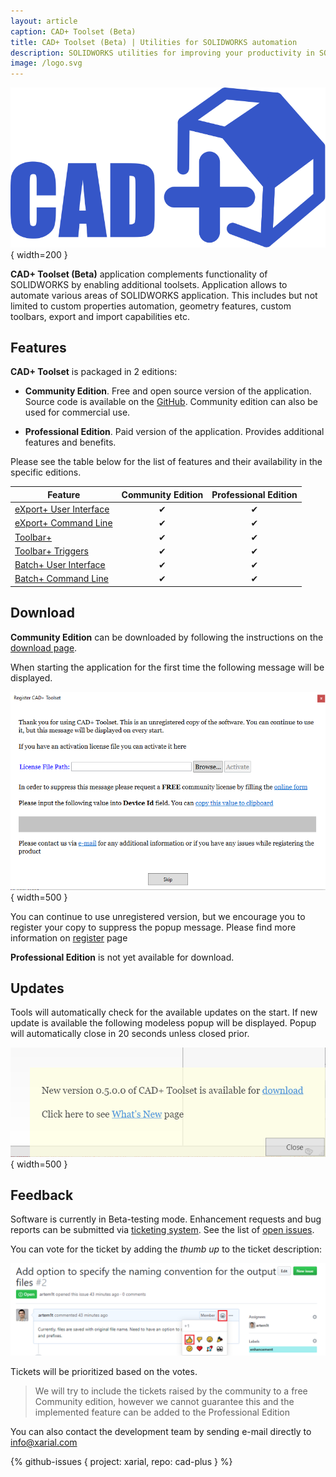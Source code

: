 ```yaml
---
layout: article
caption: CAD+ Toolset (Beta)
title: CAD+ Toolset (Beta) | Utilities for SOLIDWORKS automation
description: SOLIDWORKS utilities for improving your productivity in SOLIDWORKS. Automate properties, geometry, export and much more
image: /logo.svg
---
```

![CAD+ Toolset](/logo.svg){ width=200 }

**CAD+ Toolset (Beta)** application complements functionality of SOLIDWORKS by enabling additional toolsets. Application allows to automate various areas of SOLIDWORKS application. This includes but not limited to custom properties automation, geometry features, custom toolbars, export and import capabilities etc.

## Features

**CAD+ Toolset** is packaged in 2 editions:

* **Community Edition**. Free and open source version of the application. Source code is available on the [GitHub](https://github.com/xarial/cad-plus). Community edition can also be used for commercial use.

* **Professional Edition**. Paid version of the application. Provides additional features and benefits.

Please see the table below for the list of features and their availability in the specific editions.

| Feature                                                           | Community Edition | Professional Edition |
|-------------------------------------------------------------------|:-----------------:|:--------------------:|
| [eXport+ User Interface](/export/command-line/)                      | &#x2714;          | &#x2714;             |
| [eXport+ Command Line](/export/user-interface/)                      | &#x2714;          | &#x2714;             |
| [Toolbar+](/toolbar)                                 | &#x2714;          | &#x2714;             |
| [Toolbar+ Triggers](/toolbar/configuration/triggers) | &#x2714;          | &#x2714;             |
| [Batch+ User Interface](/batch/command-line/)                    | &#x2714;          | &#x2714;             |
| [Batch+ Command Line](/batch/user-interface/)                    | &#x2714;          | &#x2714;             |

## Download

**Community Edition** can be downloaded by following the instructions on the [download page](/download/).

When starting the application for the first time the following message will be displayed.

![Unregistered version of CAD+ Toolset](unregistered-product.png){ width=500 }

You can continue to use unregistered version, but we encourage you to register your copy to suppress the popup message. Please find more information on [register](/register/) page

**Professional Edition** is not yet available for download.

## Updates

Tools will automatically check for the available updates on the start. If new update is available the following modeless popup will be displayed. Popup will automatically close in 20 seconds unless closed prior.

![Update available popup](updates-available.png){ width=500 }

## Feedback

Software is currently in Beta-testing mode. Enhancement requests and bug reports can be submitted via [ticketing system](https://github.com/xarial/cad-plus/issues). See the list of [open issues](#github-issues).

You can vote for the ticket by adding the *thumb up* to the ticket description:

![Voting for the enhancement request](ticket-voting.png)

Tickets will be prioritized based on the votes.

> We will try to include the tickets raised by the community to a free Community edition, however we cannot guarantee this and the implemented feature can be added to the Professional Edition

You can also contact the development team by sending e-mail directly to [info@xarial.com](mailto:info@xarial.com)

{% github-issues { project: xarial, repo: cad-plus } %}